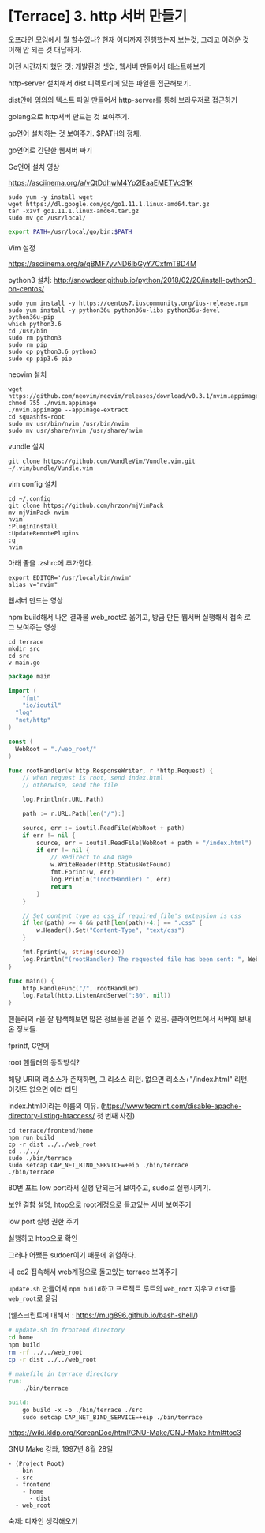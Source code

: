 # [Terrace] 3. http 서버 만들기

오프라인 모임에서 뭘 할수있나? 현재 어디까지 진행했는지 보는것, 그리고 어려운 것 이해 안 되는 것 대답하기.

이전 시간까지 했던 것: 개발환경 셋업, 웹서버 만들어서 테스트해보기

http-server 설치해서 dist 디렉토리에 있는 파일들 접근해보기.

dist안에 임의의 텍스트 파일 만들어서 http-server를 통해 브라우저로 접근하기

golang으로 http서버 만드는 것 보여주기.

go언어 설치하는 것 보여주기. $PATH의 정체.

go언어로 간단한 웹서버 짜기


Go언어 설치 영상

https://asciinema.org/a/vQtDdhwM4Yp2lEaaEMETVcS1K

```
sudo yum -y install wget
wget https://dl.google.com/go/go1.11.1.linux-amd64.tar.gz
tar -xzvf go1.11.1.linux-amd64.tar.gz
sudo mv go /usr/local/
```

```bash
export PATH=/usr/local/go/bin:$PATH
```

Vim 설정

https://asciinema.org/a/qBMF7yvND6IbGyY7CxfmT8D4M

python3 설치: http://snowdeer.github.io/python/2018/02/20/install-python3-on-centos/

```
sudo yum install -y https://centos7.iuscommunity.org/ius-release.rpm
sudo yum install -y python36u python36u-libs python36u-devel python36u-pip
which python3.6
cd /usr/bin
sudo rm python3
sudo rm pip 
sudo cp python3.6 python3
sudo cp pip3.6 pip
```

neovim 설치
```
wget https://github.com/neovim/neovim/releases/download/v0.3.1/nvim.appimage
chmod 755 ./nvim.appimage
./nvim.appimage --appimage-extract
cd squashfs-root
sudo mv usr/bin/nvim /usr/bin/nvim
sudo mv usr/share/nvim /usr/share/nvim
```

vundle 설치
```
git clone https://github.com/VundleVim/Vundle.vim.git ~/.vim/bundle/Vundle.vim
```

vim config 설치
```
cd ~/.config
git clone https://github.com/hrzon/mjVimPack
mv mjVimPack nvim
nvim
:PluginInstall
:UpdateRemotePlugins
:q
nvim
```

아래 줄을 .zshrc에 추가한다.
```
export EDITOR='/usr/local/bin/nvim'
alias v="nvim"
```

웹서버 만드는 영상

npm build해서 나온 결과물 web_root로 옮기고, 방금 만든 웹서버 실행해서 접속 로그 보여주는 영상

```
cd terrace
mkdir src
cd src
v main.go
```

```go
package main

import (
	"fmt"
	"io/ioutil"
  "log"
  "net/http"
)

const (
  WebRoot = "./web_root/"
)

func rootHandler(w http.ResponseWriter, r *http.Request) {
	// when request is root, send index.html
	// otherwise, send the file

	log.Println(r.URL.Path)

	path := r.URL.Path[len("/"):]

	source, err := ioutil.ReadFile(WebRoot + path)
	if err != nil {
		source, err = ioutil.ReadFile(WebRoot + path + "/index.html")
		if err != nil {
			// Redirect to 404 page
			w.WriteHeader(http.StatusNotFound)
			fmt.Fprint(w, err)
			log.Println("(rootHandler) ", err)
			return
		}
	}

	// Set content type as css if required file's extension is css
	if len(path) >= 4 && path[len(path)-4:] == ".css" {
		w.Header().Set("Content-Type", "text/css")
	}

	fmt.Fprint(w, string(source))
	log.Println("(rootHandler) The requested file has been sent: ", WebRoot+path)
}

func main() {
    http.HandleFunc("/", rootHandler)
    log.Fatal(http.ListenAndServe(":80", nil))
}
```

핸들러의 `r`을 잘 탐색해보면 많은 정보들을 얻을 수 있음. 클라이언트에서 서버에 보내온 정보들.

fprintf, C언어

root 핸들러의 동작방식?

해당 URI의 리소스가 존재하면, 그 리소스 리턴.
없으면 리소스+"/index.html" 리턴. 이것도 없으면 에러 리턴

index.html이라는 이름의 이유. (https://www.tecmint.com/disable-apache-directory-listing-htaccess/ 첫 번째 사진)


```
cd terrace/frontend/home
npm run build
cp -r dist ../../web_root
cd ../../
sudo ./bin/terrace
sudo setcap CAP_NET_BIND_SERVICE=+eip ./bin/terrace
./bin/terrace
```

80번 포트 low port라서 실행 안되는거 보여주고, sudo로 실행시키기.

보안 결함 설명, htop으로 root계정으로 돌고있는 서버 보여주기

low port 실행 권한 주기

실행하고 htop으로 확인

그러나 어쨌든 sudoer이기 때문에 위험하다.

내 ec2 접속해서 web계정으로 돌고있는 terrace 보여주기


`update.sh` 만들어서 `npm build`하고 프로젝트 루트의 `web_root` 지우고 `dist`를 `web_root`로 옮김

(쉘스크립트에 대해서 : https://mug896.github.io/bash-shell/)

```bash
# update.sh in frontend directory
cd home
npm build
rm -rf ../../web_root
cp -r dist ../../web_root
```

```makefile
# makefile in terrace directory
run:
	./bin/terrace

build:
	go build -x -o ./bin/terrace ./src
	sudo setcap CAP_NET_BIND_SERVICE=+eip ./bin/terrace
```

https://wiki.kldp.org/KoreanDoc/html/GNU-Make/GNU-Make.html#toc3

GNU Make 강좌, 1997년 8월 28일

```
- (Project Root)
  - bin
  - src
  - frontend
    - home
      - dist
  - web_root
```

숙제: 디자인 생각해오기